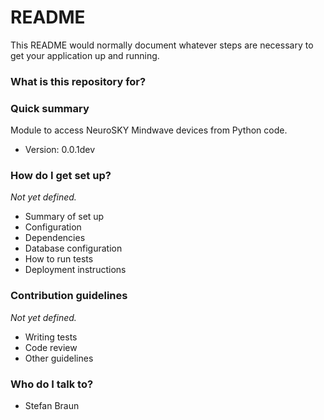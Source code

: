 # README #

This README would normally document whatever steps are necessary to get your application up and running.

### What is this repository for? ###

### Quick summary

Module to access NeuroSKY Mindwave devices from Python code.

* Version: 0.0.1dev

### How do I get set up? ###

*Not yet defined.*

* Summary of set up
* Configuration
* Dependencies
* Database configuration
* How to run tests
* Deployment instructions

### Contribution guidelines ###

*Not yet defined.*

* Writing tests
* Code review
* Other guidelines

### Who do I talk to? ###

* Stefan Braun